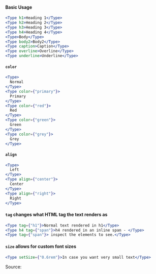 #### Basic Usage

```jsx
<Type h1>Heading 1</Type>
<Type h2>Heading 2</Type>
<Type h3>Heading 3</Type>
<Type h4>Heading 4</Type>
<Type>Body</Type>
<Type body2>Body2</Type>
<Type caption>Caption</Type>
<Type overline>Overline</Type>
<Type underline>Underline</Type>
```

#### `color`

```jsx
<Type>
  Normal
</Type>
<Type color={"primary"}>
  Primary
</Type>
<Type color={"red"}>
  Red
</Type>
<Type color={"green"}>
  Green
</Type>
<Type color={"grey"}>
  Grey
</Type>
```

#### `align`

```jsx
<Type>
  Left
</Type>
<Type align={"center"}>
  Center
</Type>
<Type align={"right"}>
  Right
</Type>
```

#### `tag` changes what HTML tag the text renders as

```jsx
<Type tag={"h1"}>Normal text rendered in h1</Type>
<Type h4 tag={"span"}>h4 rendered in an inline span - </Type>
<Type tag={"span"}> inspect the elements to see.</Type>
```

#### `size` allows for custom font sizes

```jsx
<Type setSize={"0.6rem"}>In case you want very small text</Type>
```

Source:

```js { "file": "./Type.js" }
```
